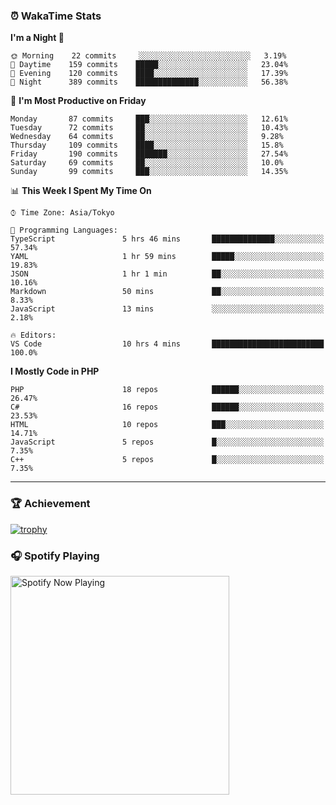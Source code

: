 ### ⏰ WakaTime Stats


<!--START_SECTION:waka-->
**I'm a Night 🦉** 

```text
🌞 Morning    22 commits     ░░░░░░░░░░░░░░░░░░░░░░░░░   3.19% 
🌆 Daytime    159 commits    █████░░░░░░░░░░░░░░░░░░░░   23.04% 
🌃 Evening    120 commits    ████░░░░░░░░░░░░░░░░░░░░░   17.39% 
🌙 Night      389 commits    ██████████████░░░░░░░░░░░   56.38%

```
📅 **I'm Most Productive on Friday** 

```text
Monday       87 commits     ███░░░░░░░░░░░░░░░░░░░░░░   12.61% 
Tuesday      72 commits     ██░░░░░░░░░░░░░░░░░░░░░░░   10.43% 
Wednesday    64 commits     ██░░░░░░░░░░░░░░░░░░░░░░░   9.28% 
Thursday     109 commits    ████░░░░░░░░░░░░░░░░░░░░░   15.8% 
Friday       190 commits    ███████░░░░░░░░░░░░░░░░░░   27.54% 
Saturday     69 commits     ██░░░░░░░░░░░░░░░░░░░░░░░   10.0% 
Sunday       99 commits     ███░░░░░░░░░░░░░░░░░░░░░░   14.35%

```


📊 **This Week I Spent My Time On** 

```text
⌚︎ Time Zone: Asia/Tokyo

💬 Programming Languages: 
TypeScript               5 hrs 46 mins       ██████████████░░░░░░░░░░░   57.34% 
YAML                     1 hr 59 mins        █████░░░░░░░░░░░░░░░░░░░░   19.83% 
JSON                     1 hr 1 min          ██░░░░░░░░░░░░░░░░░░░░░░░   10.16% 
Markdown                 50 mins             ██░░░░░░░░░░░░░░░░░░░░░░░   8.33% 
JavaScript               13 mins             ░░░░░░░░░░░░░░░░░░░░░░░░░   2.18%

🔥 Editors: 
VS Code                  10 hrs 4 mins       █████████████████████████   100.0%

```

**I Mostly Code in PHP** 

```text
PHP                      18 repos            ██████░░░░░░░░░░░░░░░░░░░   26.47% 
C#                       16 repos            ██████░░░░░░░░░░░░░░░░░░░   23.53% 
HTML                     10 repos            ███░░░░░░░░░░░░░░░░░░░░░░   14.71% 
JavaScript               5 repos             █░░░░░░░░░░░░░░░░░░░░░░░░   7.35% 
C++                      5 repos             █░░░░░░░░░░░░░░░░░░░░░░░░   7.35%

```



<!--END_SECTION:waka-->

---

### 🏆 Achievement

[![trophy](https://github-profile-trophy.vercel.app/?username=Slime-hatena&theme=flat&no-bg=true&no-frame=true&column=8)](https://github.com/ryo-ma/github-profile-trophy)

### 🎧 Spotify Playing

[<img src="https://spotify-now-playing-slime-hatena.vercel.app/api/spotify-playing" alt="Spotify Now Playing" width="350" />](https://open.spotify.com/user/slime_hatena)

<!--
**Slime-hatena/Slime-hatena** is a ✨ _special_ ✨ repository because its `README.md` (this file) appears on your GitHub profile.

Here are some ideas to get you started:

- 🔭 I’m currently working on ...
- 🌱 I’m currently learning ...
- 👯 I’m looking to collaborate on ...
- 🤔 I’m looking for help with ...
- 💬 Ask me about ...
- 📫 How to reach me: ...
- 😄 Pronouns: ...
- ⚡ Fun fact: ...
-->
